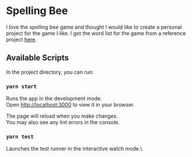 # Spelling Bee

I love the spelling bee game and thought I would like to create a personal project for the game I like.
I got the word list for the game from a reference project [here](https://github.com/lzha97/spelling_bee/blob/master/words.json).

## Available Scripts

In the project directory, you can run:

### `yarn start`

Runs the app in the development mode.\
Open [http://localhost:3000](http://localhost:3000) to view it in your browser.

The page will reload when you make changes.\
You may also see any lint errors in the console.

### `yarn test`

Launches the test runner in the interactive watch mode.\
